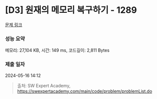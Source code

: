 # [D3] 원재의 메모리 복구하기 - 1289 

[문제 링크](https://swexpertacademy.com/main/code/problem/problemDetail.do?contestProbId=AV19AcoKI9sCFAZN) 

### 성능 요약

메모리: 27,104 KB, 시간: 149 ms, 코드길이: 2,811 Bytes

### 제출 일자

2024-05-16 14:12



> 출처: SW Expert Academy, https://swexpertacademy.com/main/code/problem/problemList.do